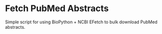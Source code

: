 # Fetch PubMed Abstracts
Simple script for using BioPython + NCBI EFetch to bulk download PubMed abstracts.
